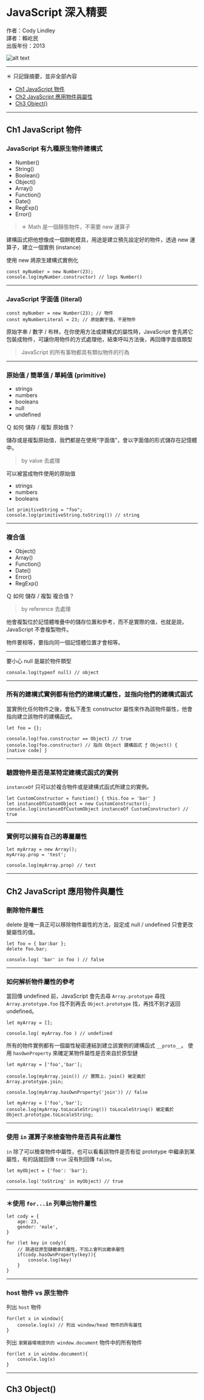 # JavaScript 深入精要

作者：Cody Lindley   
譯者：賴屹民   
出版年份：2013

![alt text](./assets/images/book-cover.png)


---

＊ 只記錄摘要，並非全部內容

- [Ch1 JavaScript 物件](#ch1-javascript-物件)
- [Ch2 JavaScript 應用物件與屬性](#ch2-javascript-應用物件與屬性)
- [Ch3 Object()](#ch3-object)


---

## Ch1 JavaScript 物件

### JavaScript 有九種原生物件建構式

- Number()
- String()
- Boolean()
- Object()
- Array()
- Function()
- Date()
- RegExp()
- Error()

>  ＊ Math 是一個靜態物件，不需要 new 運算子


建構函式把他想像成一個餅乾模具，用途是建立預先設定好的物件，透過 new 運算子，建立一個實例 (instance)


使用 new 將原生建構式實例化
```
const myNumber = new Number(23);
console.log(myNumber.constructor) // logs Number() 
```

---

### JavaScript 字面值 (literal)
```
const myNumber = new Number(23); // 物件
const myNumberLiteral = 23; // 原始數字值，不是物件
```

原始字串 / 數字 / 布林，在你使用方法或建構式的屬性時，JavaScript 會先將它包裝成物件，可讓你用物件的方式處理他，結束呼叫方法後，再回傳字面值類型

 > JavaScript 的所有事物都具有類似物件的行為

 ---

### 原始值 / 簡單值 / 單純值 (primitive)

- strings
- numbers
- booleans
- null
- undefined

Ｑ 如何 儲存 / 複製 原始值？

儲存或是複製原始值，我們都是在使用“字面值”，會以字面值的形式儲存在記憶體中。

> by value 去處理

可以被當成物件使用的原始值

- strings
- numbers
- booleans

```
let primitiveString = "foo";
console.log(primitiveString.toString()) // string
```

---

### 複合值

- Object()
- Array()
- Function()
- Date()
- Error()
- RegExp()

Ｑ 如何 儲存 / 複製 複合值？

> by reference 去處理

他會複製位於記憶體堆疊中的儲存位置和參考，而不是實際的值，也就是說，JavaScript 不會複製物件。

物件要相等，要指向同一個記憶體位置才會相等。

---


要小心 null 是屬於物件類型
```
console.log(typeof null) // object
```

---

### 所有的建構式實例都有他們的建構式屬性，並指向他們的建構式函式

當實例化任何物件之後，會私下產生 constructor 屬性來作為該物件屬性，他會指向建立該物件的建構函式。

```
let foo = {};

console.log(foo.constructor == Object) // true
console.log(foo.constructor) // 指向 Object 建構函式 ƒ Object() { [native code] }
```
---

### 驗證物件是否是某特定建構式函式的實例

`instanceOf` 只可以於複合物件或是建構式函式所建立的實例。

```
let CustomConstructor = function() { this.foo = 'bar' }
let instanceOfCustomObject = new CustomConstructor();
console.log(instanceOfCustomObject instanceOf CustomConstructor) // true
```

---

### 實例可以擁有自己的專屬屬性

```
let myArray = new Array();
myArray.prop = 'test';

console.log(myArray.prop) // test
```

---

## Ch2 JavaScript 應用物件與屬性

### 刪除物件屬性

delete 是唯一真正可以移除物件屬性的方法，設定成 null / undefined 只會更改變屬性的值。

```
let foo = { bar:bar };
delete foo.bar;

console.log( 'bar' in foo ) // false
```

---

### 如何解析物件屬性的參考

當回傳 undefined 前，JavaScript 會先去尋 `Array.prototype` 尋找 `Array.prototype.foo` 找不到再去 `Object.prototype` 找，再找不到才返回 undefined。
```
let myArray = [];

console.log( myArray.foo ) // undefined
```

所有的物件實例都有一個屬性秘密連結到建立該實例的建構函式 `__proto__`。
使用 `hasOwnProperty` 來確定某物件屬性是否來自於原型鏈

```
let myArray = ['foo','bar'];

console.log(myArray.join()) // 實際上，join() 被定義於 Array.prototype.join;

console.log(myArray.hasOwnProperty('join')) // false 
```


```
let myArray = ['foo','bar'];
console.log(myArray.toLocaleString()) toLocaleString() 被定義於 Object.prototype.toLocaleString;
```

---

### 使用 `in` 運算子來檢查物件是否具有此屬性

`in` 除了可以檢查物件中屬性，也可以看看該物件是否有從 prototype 中繼承到某屬性，有的話就回傳 `true` 沒有則回傳 `false`。


```
let myObject = {'foo': 'bar'};

console.log('toString' in myObject) // true
```

---

### ＊使用 `for...in` 列舉出物件屬性

```
let cody = {
    age: 23,
    gender: 'male',
}

for (let key in cody){
    // 跳過從原型鏈繼承的屬性，不加上會列出繼承屬性
    if(cody.hasOwnProperty(key)){
        console.log(key)
    }
}
```

---

### host 物件 vs 原生物件

列出 `host` 物件
```
for(let x in window){
    console.log(x) // 列出 window/head 物件的所有屬性
}
```

列出 `瀏覽器環境提供的 window.document` 物件中的所有物件
```
for(let x in window.document){
    console.log(x)
}
```

---


## Ch3 Object()

